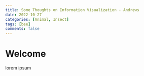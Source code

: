 ```yaml
---
title: Some Thoughts on Information Visualization - Andrews 
date: 2022-10-27
categories: [Animal, Insect]
tags: [bee]
comments: false
---
```


# Welcome

lorem ipsum
